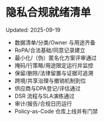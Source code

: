 # 隐私合规就绪清单

Updated: 2025-09-19

- 数据清单/分类/Owner 与用途齐备
- RoPA/合法基础/同意记录建立
- 最小化/（伪）匿名化方案评审通过
- 掩码/行策略/用途限定运行并监控
- 保留/删除/法律留置与证据可追溯
- 跨境/共享治理与撤销机制到位
- 供应商与DPA登记/评估通过
- DSR 流程与SLA演练通过
- 审计/报告/合规日历运行
- Policy-as-Code 仓库上线并有门禁
